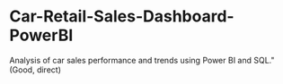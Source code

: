 # Car-Retail-Sales-Dashboard-PowerBI
Analysis of car sales performance and trends using Power BI and SQL." (Good, direct)
